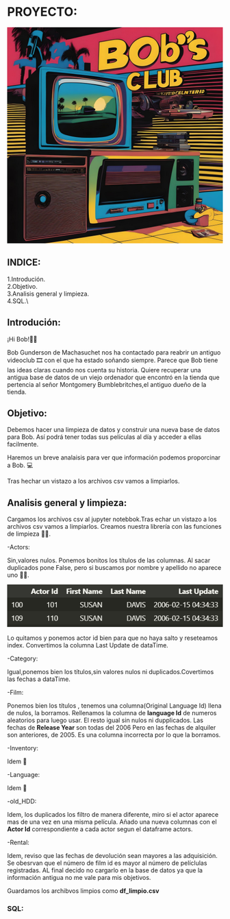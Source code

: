 # PROYECTO:

![alt text](https://github.com/ClaraGallardo/sql-data-base-building/blob/main/image/fotor-ai-20231028115253.jpg)

## INDICE:

1.Introdución.\
2.Objetivo.\
3.Analisis general y limpieza.\
4.SQL.\

## Introdución:

¡Hi Bob!🧔‍♂️

Bob Gunderson de Machasuchet nos ha contactado para reabrir un antiguo videoclub 🎞️ con el que ha estado soñando siempre.
Parece que Bob tiene las ideas claras cuando nos cuenta su historia. Quiere recuperar una antigua base de datos de un viejo ordenador que encontró en la tienda que pertencia al señor Montgomery Bumblebritches,el antiguo dueño de la tienda. 


## Objetivo:

Debemos hacer una limpieza de datos y construir una nueva base de datos para Bob. Así podrá tener todas sus películas al día y acceder a ellas facilmente.

Haremos un breve analaisis para ver que información podemos proporcinar a Bob. 💻

Tras hechar un vistazo a los archivos csv vamos a limpiarlos.


## Analisis general y limpieza:

Cargamos los archivos csv al jupyter notebbok.Tras echar un vistazo a los archivos csv vamos a limpiarlos.
Creamos nuestra librería con las funciones de limpieza 🧽🧹.

-Actors: 

Sin,valores nulos. Ponemos bonitos los títulos de las columnas.
Al sacar duplicados pone False, pero si buscamos por nombre y apellido no aparece uno 🔎🔎. 

![Alt text](https://github.com/ClaraGallardo/sql-data-base-building/blob/main/image/nombre%20repetido.png)

Lo quitamos y ponemos actor id bien para que no haya salto y reseteamos index.
Convertimos la columna Last Update de dataTime.


-Category:

Igual,ponemos bien los títulos,sin valores nulos ni duplicados.Covertimos las fechas a dataTime.

-Film:

Ponemos bien los títulos , tenemos una columna(Original Language Id) llena de nulos, la borramos.
Rellenamos la columna de **language Id** de numeros aleatorios para luego usar.
El resto igual sin nulos ni dupplicados.
Las fechas de **Release Year** son todas del 2006 Pero en las fechas de alquiler son anteriores, de 2005. Es una columna incorrecta por lo que la borramos.

-Inventory:

Idem 🟰

-Language:

Idem 🟰

-old_HDD:

Idem, los duplicados los filtro de manera diferente, miro si el actor aparece mas de una vez en una misma película.
Añado una nueva columnas con el **Actor Id** correspondiente a cada actor segun el dataframe actors.

-Rental:

Idem, reviso que las fechas de devolución sean mayores a las adquisición. Se obesrvan que el número de film id es mayor al número de pelíclulas registradas.
AL final decido no cargarlo en la base de datos ya que la información antigua no me vale para mis objetivos.


Guardamos los archibvos limpios como **df_limpio.csv**

### SQL:



